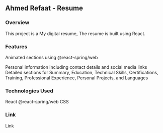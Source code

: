 <h2>Ahmed Refaat - Resume</h2>
<h3>Overview</h3>
This project is a My digital resume,  The resume is built using React. 
<h3>Features</h3>
<p>Animated sections using @react-spring/web</p>
<p>
  Personal information including contact details and social media links
  Detailed sections for Summary, Education, Technical Skills, Certifications, Training, Professional Experience, Personal Projects, and Languages
</p>
<h3>Technologies Used</h3>
React
@react-spring/web
CSS
<h3>Link</h3>
<a src="https://a-refaat-software-engineer-resume-pei02iiuv.vercel.app">Link</a>
